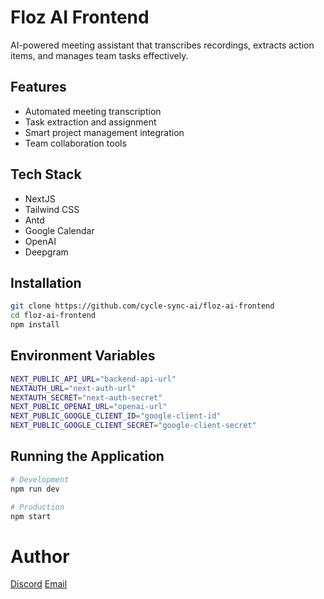# Floz AI Frontend

AI-powered meeting assistant that transcribes recordings, extracts action items, and manages team tasks effectively.

## Features

- Automated meeting transcription
- Task extraction and assignment
- Smart project management integration
- Team collaboration tools

## Tech Stack

- NextJS
- Tailwind CSS
- Antd
- Google Calendar
- OpenAI
- Deepgram

## Installation

```bash
git clone https://github.com/cycle-sync-ai/floz-ai-frontend
cd floz-ai-frontend
npm install
```

## Environment Variables

```bash
NEXT_PUBLIC_API_URL="backend-api-url"
NEXTAUTH_URL="next-auth-url"
NEXTAUTH_SECRET="next-auth-secret"
NEXT_PUBLIC_OPENAI_URL="openai-url"
NEXT_PUBLIC_GOOGLE_CLIENT_ID="google-client-id"
NEXT_PUBLIC_GOOGLE_CLIENT_SECRET="google-client-secret"
```

## Running the Application

```bash
# Development
npm run dev

# Production
npm start
```

# Author

[Discord](https://discord.gg/TawJX4ue)
[Email](mailto:worker.opentext@gmail.com)
